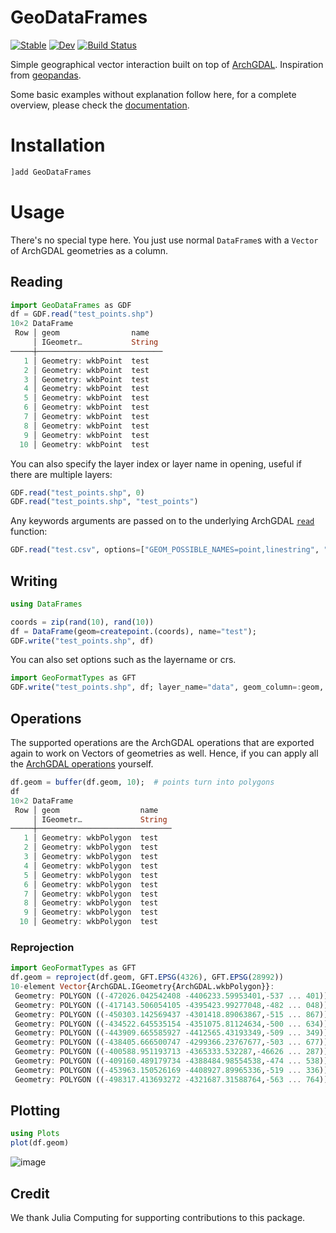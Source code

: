 # GeoDataFrames

[![Stable](https://img.shields.io/badge/docs-stable-blue.svg)](https://evetion.github.io/GeoDataFrames.jl/stable)
[![Dev](https://img.shields.io/badge/docs-dev-blue.svg)](https://evetion.github.io/GeoDataFrames.jl/dev)
[![Build Status](https://travis-ci.com/evetion/GeoDataFrames.jl.svg?branch=master)](https://travis-ci.com/evetion/GeoDataFrames.jl)

Simple geographical vector interaction built on top of [ArchGDAL](https://github.com/yeesian/ArchGDAL.jl/). Inspiration from [geopandas](https://geopandas.org/en/stable/).

Some basic examples without explanation follow here, for a complete overview, please check the [documentation](https://evetion.github.io/GeoDataFrames.jl/stable).

# Installation
```julia
]add GeoDataFrames
```

# Usage
There's no special type here. You just use normal `DataFrame`s with a `Vector` of ArchGDAL geometries as a column.

## Reading
```julia
import GeoDataFrames as GDF
df = GDF.read("test_points.shp")
10×2 DataFrame
 Row │ geom                name
     │ IGeometr…           String
─────┼────────────────────────────
   1 │ Geometry: wkbPoint  test
   2 │ Geometry: wkbPoint  test
   3 │ Geometry: wkbPoint  test
   4 │ Geometry: wkbPoint  test
   5 │ Geometry: wkbPoint  test
   6 │ Geometry: wkbPoint  test
   7 │ Geometry: wkbPoint  test
   8 │ Geometry: wkbPoint  test
   9 │ Geometry: wkbPoint  test
  10 │ Geometry: wkbPoint  test
```

You can also specify the layer index or layer name in opening, useful if there are multiple layers:
```julia
GDF.read("test_points.shp", 0)
GDF.read("test_points.shp", "test_points")
```

Any keywords arguments are passed on to the underlying ArchGDAL [`read`](https://yeesian.com/ArchGDAL.jl/dev/reference/#ArchGDAL.read-Tuple%7BAbstractString%7D) function:
```julia
GDF.read("test.csv", options=["GEOM_POSSIBLE_NAMES=point,linestring", "KEEP_GEOM_COLUMNS=NO"])
```

## Writing

```julia
using DataFrames

coords = zip(rand(10), rand(10))
df = DataFrame(geom=createpoint.(coords), name="test");
GDF.write("test_points.shp", df)
```

You can also set options such as the layername or crs.
```julia
import GeoFormatTypes as GFT
GDF.write("test_points.shp", df; layer_name="data", geom_column=:geom, crs=GFT.EPSG(4326))
```

## Operations
The supported operations are the ArchGDAL operations that are exported again to work on Vectors of geometries as well.
Hence, if you can apply all the [ArchGDAL operations](https://yeesian.com/ArchGDAL.jl/stable/geometries/) yourself.

```julia
df.geom = buffer(df.geom, 10);  # points turn into polygons
df
10×2 DataFrame
 Row │ geom                  name
     │ IGeometr…             String
─────┼──────────────────────────────
   1 │ Geometry: wkbPolygon  test
   2 │ Geometry: wkbPolygon  test
   3 │ Geometry: wkbPolygon  test
   4 │ Geometry: wkbPolygon  test
   5 │ Geometry: wkbPolygon  test
   6 │ Geometry: wkbPolygon  test
   7 │ Geometry: wkbPolygon  test
   8 │ Geometry: wkbPolygon  test
   9 │ Geometry: wkbPolygon  test
  10 │ Geometry: wkbPolygon  test
```

### Reprojection
```julia
import GeoFormatTypes as GFT
df.geom = reproject(df.geom, GFT.EPSG(4326), GFT.EPSG(28992))
10-element Vector{ArchGDAL.IGeometry{ArchGDAL.wkbPolygon}}:
 Geometry: POLYGON ((-472026.042542408 -4406233.59953401,-537 ... 401))
 Geometry: POLYGON ((-417143.506054105 -4395423.99277048,-482 ... 048))
 Geometry: POLYGON ((-450303.142569437 -4301418.89063867,-515 ... 867))
 Geometry: POLYGON ((-434522.645535154 -4351075.81124634,-500 ... 634))
 Geometry: POLYGON ((-443909.665585927 -4412565.43193349,-509 ... 349))
 Geometry: POLYGON ((-438405.666500747 -4299366.23767677,-503 ... 677))
 Geometry: POLYGON ((-400588.951193713 -4365333.532287,-46626 ... 287))
 Geometry: POLYGON ((-409160.489179734 -4388484.98554538,-474 ... 538))
 Geometry: POLYGON ((-453963.150526169 -4408927.89965336,-519 ... 336))
 Geometry: POLYGON ((-498317.413693272 -4321687.31588764,-563 ... 764))
```

## Plotting
```julia
using Plots
plot(df.geom)
```
![image](img/plot_points.png)

## Credit
We thank Julia Computing for supporting contributions to this package.
